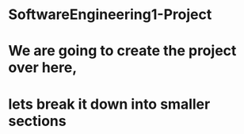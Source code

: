 # SoftwareEngineering1-Project
# We are going to create the project over here, 
# lets break it down into smaller sections
